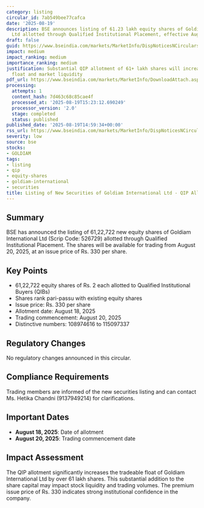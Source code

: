 ```yaml
---
category: listing
circular_id: 7ab549bee77cafca
date: '2025-08-19'
description: BSE announces listing of 61.23 lakh equity shares of Goldiam International
  Ltd allotted through Qualified Institutional Placement, effective August 20, 2025.
draft: false
guid: https://www.bseindia.com/markets/MarketInfo/DispNoticesNCirculars.aspx?Noticeid={350124C7-1908-4426-B10D-EE2BC9F1514D}&noticeno=20250819-51&dt=08/19/2025&icount=51&totcount=52&flag=0
impact: medium
impact_ranking: medium
importance_ranking: medium
justification: Substantial QIP allotment of 61+ lakh shares will increase tradeable
  float and market liquidity
pdf_url: https://www.bseindia.com/markets/MarketInfo/DownloadAttach.aspx?id=20250819-51&attachedId=
processing:
  attempts: 1
  content_hash: 7d463c68c85cae4f
  processed_at: '2025-08-19T15:23:12.690249'
  processor_version: '2.0'
  stage: completed
  status: published
published_date: '2025-08-19T14:59:34+00:00'
rss_url: https://www.bseindia.com/markets/MarketInfo/DispNoticesNCirculars.aspx?Noticeid={350124C7-1908-4426-B10D-EE2BC9F1514D}&noticeno=20250819-51&dt=08/19/2025&icount=51&totcount=52&flag=0
severity: low
source: bse
stocks:
- GOLDIAM
tags:
- listing
- qip
- equity-shares
- goldiam-international
- securities
title: Listing of New Securities of Goldiam International Ltd - QIP Allotment
---
```


## Summary

BSE has announced the listing of 61,22,722 new equity shares of Goldiam International Ltd (Scrip Code: 526729) allotted through Qualified Institutional Placement. The shares will be available for trading from August 20, 2025, at an issue price of Rs. 330 per share.

## Key Points

- 61,22,722 equity shares of Rs. 2 each allotted to Qualified Institutional Buyers (QIBs)
- Shares rank pari-passu with existing equity shares
- Issue price: Rs. 330 per share
- Allotment date: August 18, 2025
- Trading commencement: August 20, 2025
- Distinctive numbers: 108974616 to 115097337

## Regulatory Changes

No regulatory changes announced in this circular.

## Compliance Requirements

Trading members are informed of the new securities listing and can contact Ms. Hetika Chandni (9137949214) for clarifications.

## Important Dates

- **August 18, 2025**: Date of allotment
- **August 20, 2025**: Trading commencement date

## Impact Assessment

The QIP allotment significantly increases the tradeable float of Goldiam International Ltd by over 61 lakh shares. This substantial addition to the share capital may impact stock liquidity and trading volumes. The premium issue price of Rs. 330 indicates strong institutional confidence in the company.